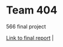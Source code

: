 # Team 404
566 final project

[Link to final report](blog_post.md)                                                                                        |

